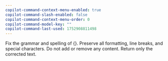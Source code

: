 ```yaml
---
copilot-command-context-menu-enabled: true
copilot-command-slash-enabled: false
copilot-command-context-menu-order: 0
copilot-command-model-key: ""
copilot-command-last-used: 1752908811498
---
```

Fix the grammar and spelling of {}. Preserve all formatting, line breaks, and special characters. Do not add or remove any content. Return only the corrected text.
